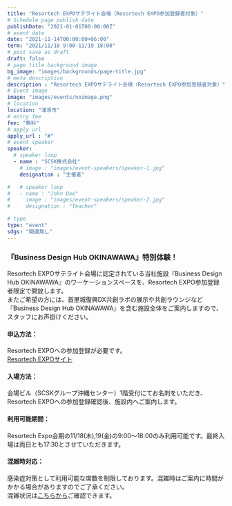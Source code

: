 ```yaml
---
title: "Resortech EXPOサテライト会場（Resortech EXPO参加登録者対象）"
# Schedule page publish date
publishDate: "2021-01-01T00:00:00Z"
# event date
date: "2021-11-14T00:00:00+06:00"
term: "2021/11/18 9:00-11/19 18:00"
# post save as draft
draft: false
# page title background image
bg_image: "images/backgrounds/page-title.jpg"
# meta description
description : "Resortech EXPOサテライト会場（Resortech EXPO参加登録者対象）"
# Event image
image: "images/events/noimage.png"
# location
location: "浦添市"
# entry fee
fee: "無料"
# apply url
apply_url : "#"
# event speaker
speaker:
  # speaker loop
  - name : "SCSK株式会社"
    # image : "images/event-speakers/speaker-1.jpg"
    designation : "主催者"

#   # speaker loop
#   - name : "John Doe"
#     image : "images/event-speakers/speaker-2.jpg"
#     designation : "Teacher"

# type
type: "event"
sdgs: "関連無し"
---
```


### 『Business Design Hub OKINAWAWA』特別体験！
Resortech EXPOサテライト会場に認定されている当社施設『Business Design Hub OKINAWAWA』のワーケーションスペースを、Resortech EXPO参加登録者限定で開放します。  
またご希望の方には、首里城復興DX共創ラボの展示や共創ラウンジなど『Business Design Hub OKINAWAWA』を含む施設全体をご案内しますので、スタッフにお声掛けください。  
#### 申込方法：
Resortech EXPOへの参加登録が必要です。  
<a href="https://resortech-expo.okinawa/" target="_blank">Resortech EXPOサイト</a>  
#### 入場方法：
会場ビル（SCSKグループ沖縄センター）1階受付にてお名刺をいただき、Resortech EXPOへの参加登録確認後、施設内へご案内します。  
#### 利用可能期間：
Resortech Expo会期の11/18(木),19(金)の9:00～18:00のみ利用可能です。最終入場は両日とも17:30とさせていただきます。  
#### 混雑時対応：
感染症対策として利用可能な席数を制限しております。混雑時はご案内に時間がかかる場合がありますのでご了承ください。  
混雑状況は<a href="https://www.facebook.com/groups/bdhokinawa" target="_blank">こちらから</a>ご確認できます。  